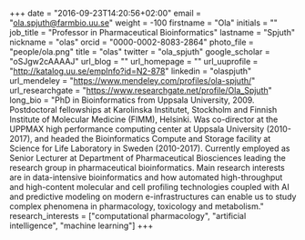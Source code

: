 +++
date = "2016-09-23T14:20:56+02:00"
email = "ola.spjuth@farmbio.uu.se"
weight = -100
firstname = "Ola"
initials = ""
job_title = "Professor in Pharmaceutical Bioinformatics"
lastname = "Spjuth"
nickname = "olas"
orcid = "0000-0002-8083-2864"
photo_file = "people/ola.png"
title = "olas"
twitter = "ola_spjuth"
google_scholar = "oSJgw2cAAAAJ"
url_blog = ""
url_homepage = ""
url_uuprofile = "http://katalog.uu.se/empInfo?id=N2-878"
linkedin = "olaspjuth"
url_mendeley = "https://www.mendeley.com/profiles/ola-spjuth/"
url_researchgate = "https://www.researchgate.net/profile/Ola_Spjuth"
long_bio = "PhD in Bioinformatics from Uppsala University, 2009. Postdoctoral fellowships at Karolinska Institutet, Stockholm and Finnish Institute of Molecular Medicine (FIMM), Helsinki. Was co-director at the UPPMAX high performance computing center at Uppsala University (2010-2017), and headed the Bioinformatics Compute and Storage facility at Science for Life Laboratory in Sweden (2010-2017). Currently employed as Senior Lecturer at Department of Pharmaceutical Biosciences leading the research group in pharmaceutical bioinformatics. Main research interests are in data-intensive bioinformatics and how automated high-throughput and high-content molecular and cell profiling technologies coupled with AI and predictive modeling on modern e-infrastructures can enable us to study complex phenomena in pharmacology, toxicology and metabolism."
research_interests = ["computational pharmacology", "artificial intelligence", "machine learning"]
+++

